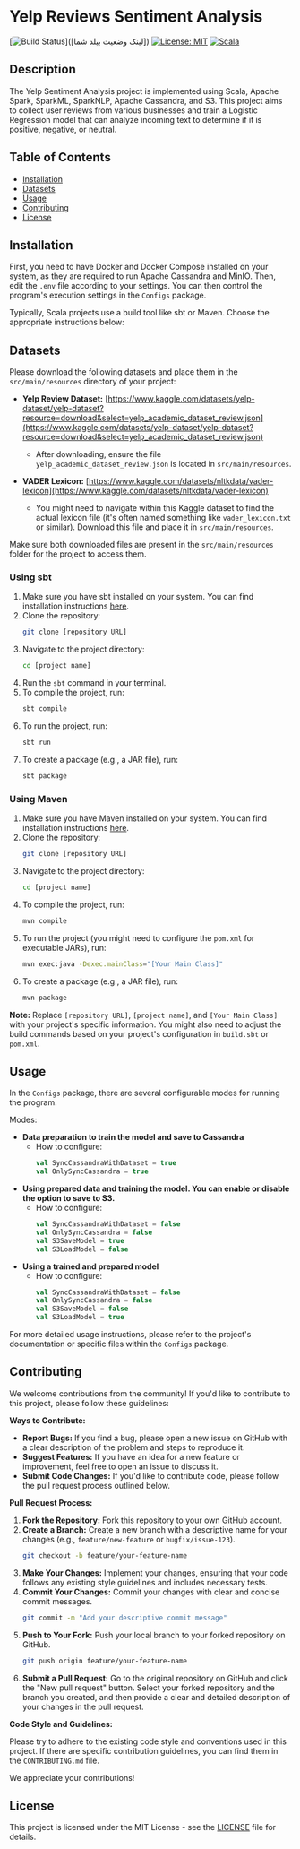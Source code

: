 # Yelp Reviews Sentiment Analysis

[![Build Status](https://img.shields.io/badge/Build-Passing-brightgreen.svg)]([لینک وضعیت بیلد شما])
[![License: MIT](https://img.shields.io/badge/License-MIT-yellow.svg)](https://opensource.org/licenses/MIT)
[![Scala](https://img.shields.io/badge/Scala-2.13.x-blue.svg)](https://www.scala-lang.org/)

## Description

The Yelp Sentiment Analysis project is implemented using Scala, Apache Spark, SparkML, SparkNLP, Apache Cassandra, and S3. This project aims to collect user reviews from various businesses and train a Logistic Regression model that can analyze incoming text to determine if it is positive, negative, or neutral.

## Table of Contents

* [Installation](#installation)
* [Datasets](#datasets)
* [Usage](#usage)
* [Contributing](#contributing)
* [License](#license)

## Installation

First, you need to have Docker and Docker Compose installed on your system, as they are required to run Apache Cassandra and MinIO. Then, edit the `.env` file according to your settings. You can then control the program's execution settings in the `Configs` package.

Typically, Scala projects use a build tool like sbt or Maven. Choose the appropriate instructions below:

## Datasets

Please download the following datasets and place them in the `src/main/resources` directory of your project:

* **Yelp Review Dataset:** [https://www.kaggle.com/datasets/yelp-dataset/yelp-dataset?resource=download&select=yelp_academic_dataset_review.json](https://www.kaggle.com/datasets/yelp-dataset/yelp-dataset?resource=download&select=yelp_academic_dataset_review.json)
    * After downloading, ensure the file `yelp_academic_dataset_review.json` is located in `src/main/resources`.

* **VADER Lexicon:** [https://www.kaggle.com/datasets/nltkdata/vader-lexicon](https://www.kaggle.com/datasets/nltkdata/vader-lexicon)
    * You might need to navigate within this Kaggle dataset to find the actual lexicon file (it's often named something like `vader_lexicon.txt` or similar). Download this file and place it in `src/main/resources`.

Make sure both downloaded files are present in the `src/main/resources` folder for the project to access them.

### Using sbt

1.  Make sure you have sbt installed on your system. You can find installation instructions [here](https://www.scala-sbt.org/download.html).
2.  Clone the repository:
    ```bash
    git clone [repository URL]
    ```
3.  Navigate to the project directory:
    ```bash
    cd [project name]
    ```
4.  Run the `sbt` command in your terminal.
5.  To compile the project, run:
    ```bash
    sbt compile
    ```
6.  To run the project, run:
    ```bash
    sbt run
    ```
7.  To create a package (e.g., a JAR file), run:
    ```bash
    sbt package
    ```

### Using Maven

1.  Make sure you have Maven installed on your system. You can find installation instructions [here](https://maven.apache.org/download.cgi).
2.  Clone the repository:
    ```bash
    git clone [repository URL]
    ```
3.  Navigate to the project directory:
    ```bash
    cd [project name]
    ```
4.  To compile the project, run:
    ```bash
    mvn compile
    ```
5.  To run the project (you might need to configure the `pom.xml` for executable JARs), run:
    ```bash
    mvn exec:java -Dexec.mainClass="[Your Main Class]"
    ```
6.  To create a package (e.g., a JAR file), run:
    ```bash
    mvn package
    ```

**Note:** Replace `[repository URL]`, `[project name]`, and `[Your Main Class]` with your project's specific information. You might also need to adjust the build commands based on your project's configuration in `build.sbt` or `pom.xml`.

## Usage

In the `Configs` package, there are several configurable modes for running the program.

Modes:

* **Data preparation to train the model and save to Cassandra**
    * How to configure:
        ```scala
        val SyncCassandraWithDataset = true
        val OnlySyncCassandra = true
        ```
* **Using prepared data and training the model. You can enable or disable the option to save to S3.**
    * How to configure:
        ```scala
        val SyncCassandraWithDataset = false
        val OnlySyncCassandra = false
        val S3SaveModel = true
        val S3LoadModel = false
        ```
* **Using a trained and prepared model**
    * How to configure:
        ```scala
        val SyncCassandraWithDataset = false
        val OnlySyncCassandra = false
        val S3SaveModel = false
        val S3LoadModel = true
        ```

For more detailed usage instructions, please refer to the project's documentation or specific files within the `Configs` package.

## Contributing

We welcome contributions from the community! If you'd like to contribute to this project, please follow these guidelines:

**Ways to Contribute:**

* **Report Bugs:** If you find a bug, please open a new issue on GitHub with a clear description of the problem and steps to reproduce it.
* **Suggest Features:** If you have an idea for a new feature or improvement, feel free to open an issue to discuss it.
* **Submit Code Changes:** If you'd like to contribute code, please follow the pull request process outlined below.

**Pull Request Process:**

1.  **Fork the Repository:** Fork this repository to your own GitHub account.
2.  **Create a Branch:** Create a new branch with a descriptive name for your changes (e.g., `feature/new-feature` or `bugfix/issue-123`).
    ```bash
    git checkout -b feature/your-feature-name
    ```
3.  **Make Your Changes:** Implement your changes, ensuring that your code follows any existing style guidelines and includes necessary tests.
4.  **Commit Your Changes:** Commit your changes with clear and concise commit messages.
    ```bash
    git commit -m "Add your descriptive commit message"
    ```
5.  **Push to Your Fork:** Push your local branch to your forked repository on GitHub.
    ```bash
    git push origin feature/your-feature-name
    ```
6.  **Submit a Pull Request:** Go to the original repository on GitHub and click the "New pull request" button. Select your forked repository and the branch you created, and then provide a clear and detailed description of your changes in the pull request.

**Code Style and Guidelines:**

Please try to adhere to the existing code style and conventions used in this project. If there are specific contribution guidelines, you can find them in the `CONTRIBUTING.md` file.

We appreciate your contributions!

## License

This project is licensed under the MIT License - see the [LICENSE](LICENSE) file for details.

